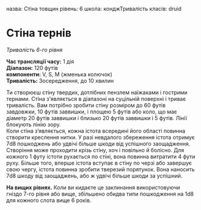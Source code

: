назва: Стіна товщин рівень: 6 школа: конджТривалість класів: druid

# Стіна тернів
_Тривалість 6-го рівня_

**Час трансляції часу:** 1 дія    
**Діапазон:** 120 футів    
**компоненти:** V, S, М (жменька колючок)    
**Тривалість:** Зосередження, до 10 хвилин

Ти створюєш стіну твердих, дотлібних пензлем наїжаками і гострими тернами. Стіна з'являється в діапазоні на суцільній поверхні і триває тривалість. Вам потрібно зробити стіну розміром до 60 футів завдовжки, 10 футів заввишки, і площею 5 футів або коло, що має діаметр 20 футів заввишки і близько 20 футів заввишки і 5 футів. Лінії блокують лінію зору.    
Коли стіна з’являється, кожна істота всередині його області повинна створити креслення нитки. У разі невдалого збереження істота отримує 7d8 пошкоджень або удвічі більше шкоди від успішного заощадження.    
Створіння може проходити крізь стіну, хоч і повільно й болісно. Для кожного 1 футу істоти рухається по стіні, вона повинна витратити 4 фути руху. Більше того, вперше істота вступає в стіну по черзі або завершує свою чергу, істота повинна зробити тверезий порятунок. Вона наносить 7d8 шкоду від заощаджень, або ж удвічі більше шкоди за успішний.

**На вищих рівнях.** Коли ви кидаєте це заклинання використовуючи гніздо 7-го рівня або вище, збільшено обидва типи пошкодження на 1d8 для кожного слота вище 6 років.
